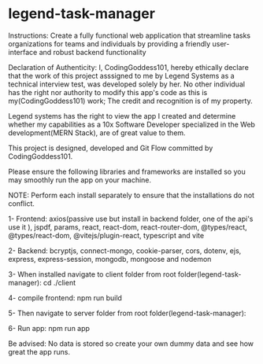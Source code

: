 # legend-task-manager

Instructions: Create a fully functional web application that streamline tasks organizations for teams and individuals by providing a friendly user-interface and robust backend functionality

Declaration of Authenticity:
I, CodingGoddess101, hereby ethically declare that the work of this project asssigned to me by Legend Systems as a technical interview test, was developed solely by her. No other individual has the right nor authority to modify this app's code as this is my(CodingGoddess101) work; The credit and recognition is of my property.

Legend systems has the right to view the app I created and determine whether my capabilities as a 10x Software Developer specialized in the Web development(MERN Stack), are of great value to them.

This project is designed, developed and Git Flow committed by CodingGoddess101.


Please ensure the following libraries and frameworks are installed so you may smoothly run the app on your machine.

NOTE: Perform each install separately to ensure that the installations do not conflict.

1- Frontend: 
axios(passive use but install in backend folder, one of the api's use it ), jspdf, params, react,
react-dom, react-router-dom,
@types/react, @types/react-dom,
@vitejs/plugin-react, typescript and vite

2- Backend:
bcryptjs, connect-mongo, cookie-parser,
cors, dotenv, ejs, express, express-session,
mongodb, mongoose and nodemon

3- When installed navigate to client folder from root folder(legend-task-manager):
cd ./client

4- compile frontend:
npm run build

5- Then navigate to server folder from root folder(legend-task-manager):

6- Run app:
npm run app

Be advised: No data is stored so create your own dummy data and see how great the app runs.
